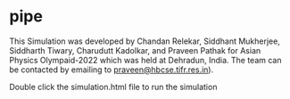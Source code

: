 # pipe

This Simulation was developed by Chandan Relekar,  Siddhant Mukherjee, Siddharth Tiwary, Charudutt Kadolkar, and Praveen Pathak for Asian Physics Olympaid-2022 which was held at Dehradun, India. The team can be contacted by emailing to praveen@hbcse.tifr.res.in).

Double click the simulation.html file to run the simulation
